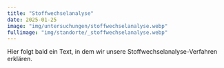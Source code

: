```yaml
---
title: "Stoffwechselanalyse"
date: 2025-01-25
image: "img/untersuchungen/stoffwechselanalyse.webp"
fullimage: "img/standorte/_stoffwechselanalyse.webp"
---
```

Hier folgt bald ein Text, in dem wir unsere Stoffwechselanalyse-Verfahren erklären.
